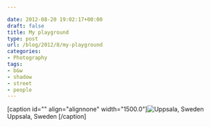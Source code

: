 ```yaml
---

date: 2012-08-20 19:02:17+00:00
draft: false
title: My playground
type: post
url: /blog/2012/8/my-playground
categories:
- Photography
tags:
- b&w
- shadow
- street
- people
---
```


[caption id="" align="alignnone" width="1500.0"]![ Uppsala, Sweden ](/images/2012-08-20-20128my-playground/20120801-R0011488.jpg)
 Uppsala, Sweden [/caption]
